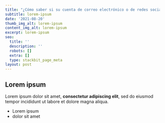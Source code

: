 ```yaml
---
title: "¿Cómo saber si su cuenta de correo electrónico o de redes sociales ha sido pirateada?\_¿Y cómo los proteges?"
subtitle: lorem-ipsum
date: '2021-08-20'
thumb_img_alt: lorem-ipsum
content_img_alt: lorem-ipsum
excerpt: lorem-ipsum
seo:
  title: ''
  description: ''
  robots: []
  extra: []
  type: stackbit_page_meta
layout: post
---
```

## Lorem ipsum

Lorem ipsum dolor sit amet, **consectetur adipiscing elit**, sed do eiusmod tempor incididunt ut labore et dolore magna aliqua.

- Lorem ipsum
- dolor sit amet
